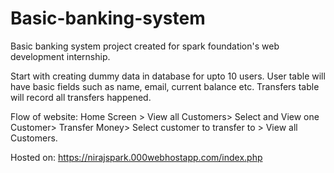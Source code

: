 # Basic-banking-system
Basic banking system project created for spark foundation's web development internship.

Start with creating dummy data in database for upto 10 users.
User table will have basic fields such as name, email, current balance etc. Transfers table will record all transfers happened.

Flow of website: Home Screen > View all Customers> Select and View one Customer> Transfer Money> Select customer to transfer to > View all Customers.

Hosted on: https://nirajspark.000webhostapp.com/index.php
